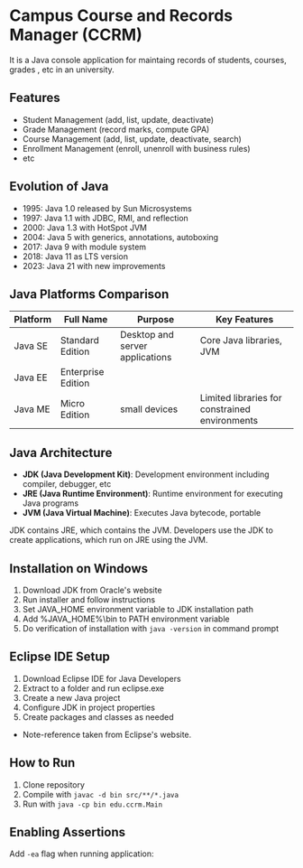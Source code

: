 # Campus Course and  Records Manager (CCRM)

It is a Java console application for maintaing records of students, courses, grades , etc  in an university.

## Features

- Student Management (add, list, update, deactivate)
- Grade Management (record marks, compute GPA)
- Course Management (add, list, update, deactivate, search)
- Enrollment Management (enroll, unenroll with business rules)
- etc

## Evolution of Java

- 1995: Java 1.0 released by Sun Microsystems
- 1997: Java 1.1 with JDBC, RMI, and reflection
- 2000: Java 1.3 with HotSpot JVM
- 2004: Java 5 with generics, annotations, autoboxing
- 2017: Java 9 with module system
- 2018: Java 11 as LTS version
- 2023: Java 21 with new improvements

## Java Platforms Comparison

| Platform | Full Name | Purpose | Key Features |
|----------|-----------|---------|--------------|
| Java SE | Standard Edition | Desktop and server applications | Core Java libraries, JVM |
| Java EE | Enterprise Edition ||| Servlets, JSP, EJB, JMS (now Jakarta EE) |
| Java ME | Micro Edition | small devices | Limited libraries for constrained environments |

## Java Architecture

- **JDK (Java Development Kit)**: Development environment including compiler, debugger, etc
- **JRE (Java Runtime Environment)**: Runtime environment for executing Java programs
- **JVM (Java Virtual Machine)**: Executes Java bytecode, portable

JDK contains JRE, which contains the JVM. Developers use the JDK to create applications, which run on  JRE using the JVM.

## Installation on Windows

1. Download JDK from Oracle's website
2. Run installer and follow  instructions 
3. Set JAVA_HOME environment variable to JDK installation path
4. Add %JAVA_HOME%\bin to PATH environment variable
5. Do verification of installation with `java -version` in command prompt

## Eclipse IDE Setup

1. Download Eclipse IDE for Java Developers
2. Extract to a folder and run eclipse.exe
3. Create a new Java project
4. Configure JDK in project properties
5. Create packages and classes as needed
- Note-reference taken from Eclipse's website.

## How to Run

1. Clone repository
2. Compile with `javac -d bin src/**/*.java`
3. Run with `java -cp bin edu.ccrm.Main`

## Enabling Assertions

Add `-ea` flag when running application: